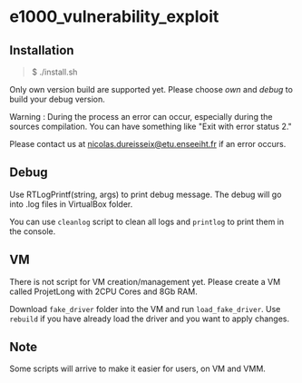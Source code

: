 # e1000_vulnerability_exploit

## Installation

> $ ./install.sh

Only own version build are supported yet. Please choose *own* and *debug* to build your debug version.

Warning : During the process an error can occur, especially during the sources compilation. You can have something like "Exit with error status 2."

Please contact us at nicolas.dureisseix@etu.enseeiht.fr if an error occurs.

## Debug

Use RTLogPrintf(string, args) to print debug message. The debug will go into .log files in VirtualBox folder.

You can use `cleanlog` script to clean all logs and `printlog` to print them in the console.

## VM

There is not script for VM creation/management yet. Please create a VM called ProjetLong with 2CPU Cores and 8Gb RAM.

Download `fake_driver` folder into the VM and run `load_fake_driver`. Use `rebuild` if you have already load the driver and you want to apply changes.

## Note

Some scripts will arrive to make it easier for users, on VM and VMM.
